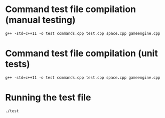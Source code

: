 # Command test file compilation (manual testing)
```
g++ -std=c++11 -o test commands.cpp test.cpp space.cpp gameengine.cpp
```

# Command test file compilation (unit tests)
```
g++ -std=c++11 -o test commands.cpp test.cpp space.cpp gameengine.cpp
```

# Running the test file
```
./test
```

